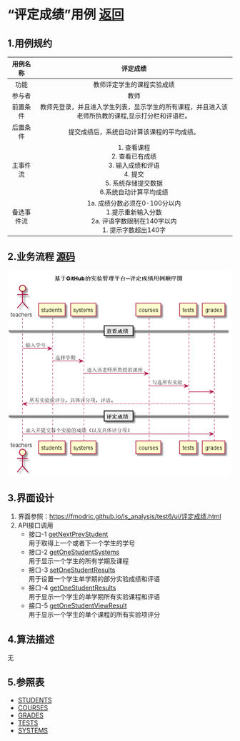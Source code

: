 # “评定成绩”用例 [返回](../README.md)

## 1.用例规约

|用例名称|评定成绩|
|:---:|:--:|
|功能|教师评定学生的课程实验成绩|
|参与者|教师|
|前置条件|教师先登录，并且进入学生列表，显示学生的所有课程，并且进入该老师所执教的课程,显示打分栏和评语栏。|
|后置条件|提交成绩后，系统自动计算该课程的平均成绩。|
|主事件流|<div>1. 查看课程</div><div>2. 查看已有成绩</div><div>3. 输入成绩和评语</div><div>4. 提交</div><div>5. 系统存储提交数据</div><div>6.系统自动计算平均成绩</div>|
|备选事件流|<div>1a. 成绩分数必须在0-100分以内</div><div>1.提示重新输入分数</div><div>2a. 评语字数限制在140字以内</div><div>1. 提示字数超出140字</div>|
## 2.业务流程 [源码](../src/reviewResult.puml)

![](../reviewResult.png)

## 3.界面设计
1. 界面参照：https://fmodric.github.io/is_analysis/test6/ui/评定成绩.html
2. API接口调用 
    * 接口-1 [getNextPrevStudent](../接口/getNextPrevStudent.md)
      <div>用于取得上一个或者下一个学生的学号</div>
    * 接口-2 [getOneStudentSystems](../接口/getOneStudentSystems.md)
      <div>用于显示一个学生的所有学期及课程</div>
    * 接口-3 [setOneStudentResults](../接口/setOneStudentResults.md)
      <div>用于设置一个学生单学期的部分实验成绩和评语</div>
    * 接口-4 [getOneStudentResults](../接口/getOneStudentResults.md)
      <div>用于显示一个学生的单学期所有实验课程和评语</div>
    * 接口-5 [getOneStudentViewResult](../接口/getOneStudentViewResult.md)
      <div>用于显示一个学生的单个课程的所有实验项评分</div>


## 4.算法描述

无

## 5.参照表
* [STUDENTS](../数据库文件设计.md)
* [COURSES](../数据库文件设计.md)
* [GRADES](../数据库文件设计.md)
* [TESTS](../数据库文件设计.md)
* [SYSTEMS](../数据库文件设计.md)
